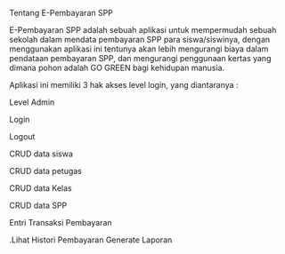 Tentang E-Pembayaran SPP

E-Pembayaran SPP adalah sebuah aplikasi untuk mempermudah sebuah sekolah dalam mendata pembayaran SPP para siswa/siswinya, dengan menggunakan aplikasi ini tentunya akan lebih mengurangi biaya dalam pendataan pembayaran SPP, dan mengurangi penggunaan kertas yang dimana pohon adalah GO GREEN bagi kehidupan manusia.

Aplikasi ini memiliki 3 hak akses level login, yang diantaranya :

Level Admin

Login

Logout

CRUD data siswa

CRUD data petugas

CRUD data Kelas

CRUD data SPP

Entri Transaksi Pembayaran

.Lihat Histori Pembayaran
Generate Laporan
